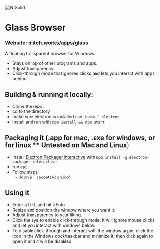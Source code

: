 ![N|Solid](https://github.com/mitchas/glass-browser/raw/master/assets/icon64.png)
# **Glass Browser**
### Website: [mitch.works/apps/glass](http://mitch.works/apps/glass)

A floating transparent browser for Windows.
  - Stays on top of other programs and apps.
  - Adjust transparency.
  - Click-through mode that ignores clicks and lets you interact with apps behind.

## Building & running it locally:
- Clone the repo.
- cd to the directory
- make sure electron is installed `npm install electron`
- install and run with `npm install && npm start`

## Packaging it (.app for mac, .exe for windows, or for linux ** Untested on Mac and Linux)
- Install [Electron Packager Interactive](https://github.com/Urucas/electron-packager-interactive) with `npm install -g electron-packager-interactive`
- run `epi`
- Follow steps
  - Icon is `./assets/icon.ico'

## Using it
- Enter a URL and hit >Enter
- Resize and position the window where you want it.
- Adjust transparency to your liking.
- Click the eye to enable click-through mode. It will ignore mouse clicks and let you interact with windows below.
- To disable click-through and interact with the window again, click the icon in the Windows dock/taskbar and minimize it, then click again to open it and it will be disabled.
